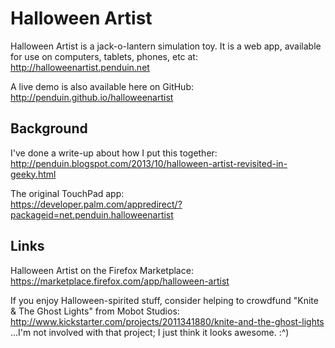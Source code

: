Halloween Artist
================

Halloween Artist is a jack-o-lantern simulation toy.  It is a web app,
available for use on computers, tablets, phones, etc at:  
http://halloweenartist.penduin.net

A live demo is also available here on GitHub:  
http://penduin.github.io/halloweenartist


Background
----------

I've done a write-up about how I put this together:  
http://penduin.blogspot.com/2013/10/halloween-artist-revisited-in-geeky.html

The original TouchPad app:  
https://developer.palm.com/appredirect/?packageid=net.penduin.halloweenartist


Links
-----

Halloween Artist on the Firefox Marketplace:  
https://marketplace.firefox.com/app/halloween-artist

If you enjoy Halloween-spirited stuff, consider helping to crowdfund
"Knite & The Ghost Lights" from Mobot Studios:  
http://www.kickstarter.com/projects/2011341880/knite-and-the-ghost-lights  
...I'm not involved with that project; I just think it looks awesome.  :^)
